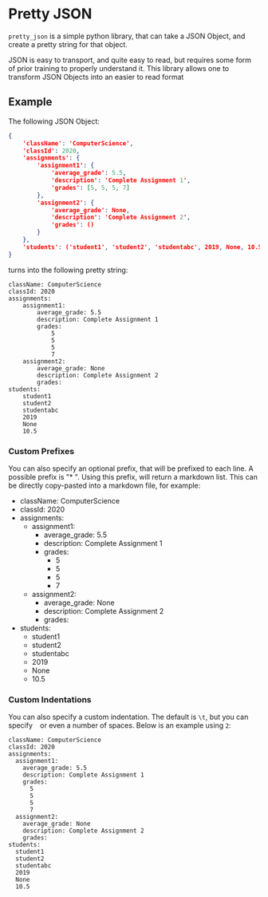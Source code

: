 # Pretty JSON

`pretty_json` is a simple python library, that can take a JSON Object, and create a pretty string for that object.

JSON is easy to transport, and quite easy to read, but requires some form of prior training to properly understand it.
This library allows one to transform JSON Objects into an easier to read format

## Example

The following JSON Object:


```json
{
    'className': 'ComputerScience',
    'classId': 2020,
    'assignments': {
        'assignment1': {
            'average_grade': 5.5,
            'description': 'Complete Assignment 1',
            'grades': [5, 5, 5, 7]
        },
        'assignment2': {
            'average_grade': None,
            'description': 'Complete Assignment 2',
            'grades': ()
        }
    },
    'students': ('student1', 'student2', 'studentabc', 2019, None, 10.5),
}
```

turns into the following pretty string:

```text
className: ComputerScience
classId: 2020
assignments:
	assignment1:
		average_grade: 5.5
		description: Complete Assignment 1
		grades:
			5
			5
			5
			7
	assignment2:
		average_grade: None
		description: Complete Assignment 2
		grades:
students:
	student1
	student2
	studentabc
	2019
	None
	10.5
```

### Custom Prefixes

You can also specify an optional prefix, that will be prefixed to each line. A possible prefix is "* ".
Using this prefix, will return a markdown list. This can be directly copy-pasted into a markdown file, for example:


* className: ComputerScience
* classId: 2020
* assignments:
	* assignment1:
		* average_grade: 5.5
		* description: Complete Assignment 1
		* grades:
			* 5
			* 5
			* 5
			* 7
	* assignment2:
		* average_grade: None
		* description: Complete Assignment 2
		* grades:
* students:
	* student1
	* student2
	* studentabc
	* 2019
	* None
	* 10.5
	
### Custom Indentations

You can also specify a custom indentation. The default is `\t`, but you can specify ` ` or even a number of spaces.
Below is an example using `2`:

```text
className: ComputerScience
classId: 2020
assignments:
  assignment1:
    average_grade: 5.5
    description: Complete Assignment 1
    grades:
      5
      5
      5
      7
  assignment2:
    average_grade: None
    description: Complete Assignment 2
    grades:
students:
  student1
  student2
  studentabc
  2019
  None
  10.5
```
